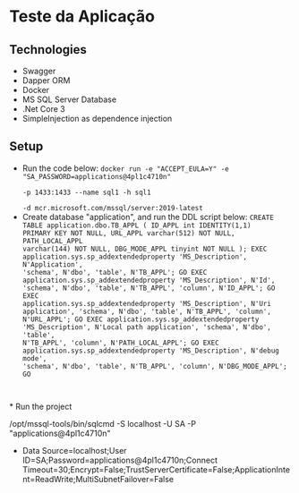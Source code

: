 # Teste da Aplicação

## Technologies
* Swagger
* Dapper ORM
* Docker
* MS SQL Server Database
* .Net Core 3
* SimpleInjection as dependence injection

## Setup
* Run the code below:
<code>docker run -e "ACCEPT_EULA=Y" -e "SA_PASSWORD=applications@4pl1c4710n" \
   -p 1433:1433 --name sql1 -h sql1 \
   -d mcr.microsoft.com/mssql/server:2019-latest</code>
* Create database "application", and run the DDL script below:
<code>CREATE TABLE application.dbo.TB_APPL (
	ID_APPL int IDENTITY(1,1) PRIMARY KEY NOT NULL,
	URL_APPL varchar(512) NOT NULL,
	PATH_LOCAL_APPL varchar(144) NOT NULL,
	DBG_MODE_APPL tinyint NOT NULL
);
EXEC application.sys.sp_addextendedproperty 'MS_Description', N'Application', 'schema', N'dbo', 'table', N'TB_APPL';
GO
EXEC application.sys.sp_addextendedproperty 'MS_Description', N'Id', 'schema', N'dbo', 'table', N'TB_APPL', 'column', N'ID_APPL';
GO
EXEC application.sys.sp_addextendedproperty 'MS_Description', N'Uri application', 'schema', N'dbo', 'table', N'TB_APPL', 'column', N'URL_APPL';
GO
EXEC application.sys.sp_addextendedproperty 'MS_Description', N'Local path application', 'schema', N'dbo', 'table', N'TB_APPL', 'column', N'PATH_LOCAL_APPL';
GO
EXEC application.sys.sp_addextendedproperty 'MS_Description', N'debug mode', 'schema', N'dbo', 'table', N'TB_APPL', 'column', N'DBG_MODE_APPL';
GO
</code>
* Run the project


/opt/mssql-tools/bin/sqlcmd -S localhost -U SA -P "applications@4pl1c4710n"

* Data Source=localhost;User ID=SA;Password=applications@4pl1c4710n;Connect Timeout=30;Encrypt=False;TrustServerCertificate=False;ApplicationIntent=ReadWrite;MultiSubnetFailover=False